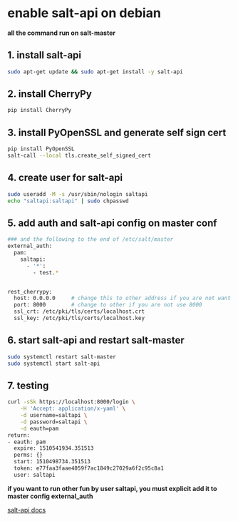 # enable salt-api on debian

**all the command run on salt-master**

## 1. install salt-api
```bash
sudo apt-get update && sudo apt-get install -y salt-api
```

## 2. install CherryPy 
```bash
pip install CherryPy
```

## 3. install PyOpenSSL and generate self sign cert
```bash
pip install PyOpenSSL
salt-call --local tls.create_self_signed_cert
```

## 4. create user for salt-api
```bash
sudo useradd -M -s /usr/sbin/nologin saltapi
echo "saltapi:saltapi" | sudo chpasswd
```

## 5. add auth and salt-api config on master conf
```bash
### and the following to the end of /etc/salt/master
external_auth:
  pam:
    saltapi:
      - '*':
        - test.*


rest_cherrypy:
  host: 0.0.0.0     # change this to other address if you are not want to listen on all address
  port: 8000        # change to other if you are not use 8000
  ssl_crt: /etc/pki/tls/certs/localhost.crt
  ssl_key: /etc/pki/tls/certs/localhost.key


```

## 6. start salt-api and restart salt-master
```bash
sudo systemctl restart salt-master
sudo systemctl start salt-api
```

## 7. testing
```bash
curl -sSk https://localhost:8000/login \
    -H 'Accept: application/x-yaml' \
    -d username=saltapi \
    -d password=saltapi \
    -d eauth=pam
return:
- eauth: pam
  expire: 1510541934.351513
  perms: {}
  start: 1510498734.351513
  token: e77faa3faae4059f7ac1849c27029a6f2c95c8a1
  user: saltapi
```

**if you want to run other fun by user saltapi, you must explicit add it to master config external_auth**

[salt-api docs](https://docs.saltstack.com/en/latest/ref/netapi/all/salt.netapi.rest_cherrypy.html)
